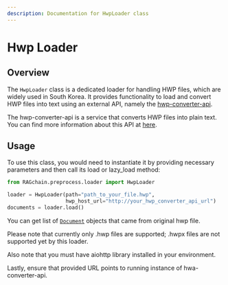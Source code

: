 ```yaml
---
description: Documentation for HwpLoader class
---
```


# Hwp Loader

## Overview

The `HwpLoader` class is a dedicated loader for handling HWP files, which are widely used in South Korea. It provides functionality to load and convert HWP files into text using an external API, namely the [hwp-converter-api](https://github.com/NomaDamas/hwp-converter-api).

The hwp-converter-api is a service that converts HWP files into plain text. You can find more information about this API at [here](https://github.com/NomaDamas/hwp-converter-api).

## Usage

To use this class, you would need to instantiate it by providing necessary parameters and then call its load or lazy\_load method:

```python
from RAGchain.preprocess.loader import HwpLoader

loader = HwpLoader(path="path_to_your_file.hwp", 
                   hwp_host_url="http://your_hwp_converter_api_url")
documents = loader.load()
```

You can get list of [`Document`](https://docs.langchain.com/docs/components/schema/document) objects that came from original hwp file.

Please note that currently only .hwp files are supported; .hwpx files are not supported yet by this loader.

Also note that you must have aiohttp library installed in your environment.

Lastly, ensure that provided URL points to running instance of hwa-converter-api.
